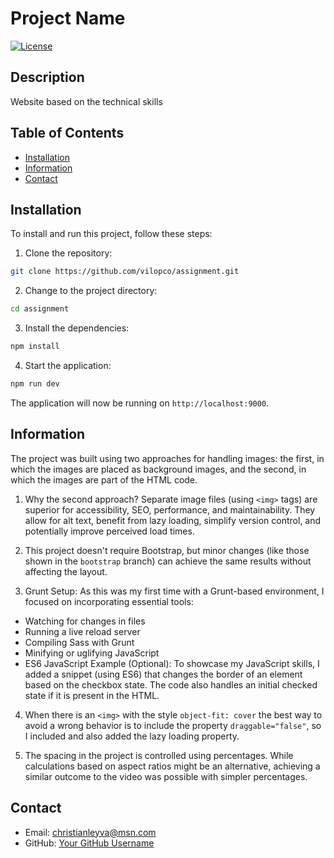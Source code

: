 # Project Name

[![License](https://img.shields.io/badge/license-MIT-blue.svg)](LICENSE)

## Description

Website based on the technical skills

## Table of Contents

- [Installation](#installation)
- [Information](#Information)
- [Contact](#contact)

## Installation

To install and run this project, follow these steps:

1. Clone the repository:

```bash
git clone https://github.com/vilopco/assignment.git
```

2. Change to the project directory:

```bash
cd assignment
```

3. Install the dependencies:

```bash
npm install
```

4. Start the application:

```bash
npm run dev
```

The application will now be running on `http://localhost:9000`.

## Information

The project was built using two approaches for handling images: the first, in which the images are placed as background images, and the second, in which the images are part of the HTML code.

1. Why the second approach? Separate image files (using `<img>` tags) are superior for accessibility, SEO, performance, and maintainability. They allow for alt text, benefit from lazy loading, simplify version control, and potentially improve perceived load times.

2. This project doesn't require Bootstrap, but minor changes (like those shown in the `bootstrap` branch) can achieve the same results without affecting the layout.

3. Grunt Setup: As this was my first time with a Grunt-based environment, I focused on incorporating essential tools:

- Watching for changes in files
- Running a live reload server
- Compiling Sass with Grunt
- Minifying or uglifying JavaScript
- ES6 JavaScript Example (Optional): To showcase my JavaScript skills, I added a snippet (using ES6) that changes the border of an element based on the checkbox state. The code also handles an initial checked state if it is present in the HTML.

4. When there is an `<img>` with the style `object-fit: cover` the best way to avoid a wrong behavior is to include the property `draggable="false"`, so I included and also added the lazy loading property.

5. The spacing in the project is controlled using percentages. While calculations based on aspect ratios might be an alternative, achieving a similar outcome to the video was possible with simpler percentages.

## Contact

- Email: christianleyva@msn.com
- GitHub: [Your GitHub Username](https://github.com/vilopco)
